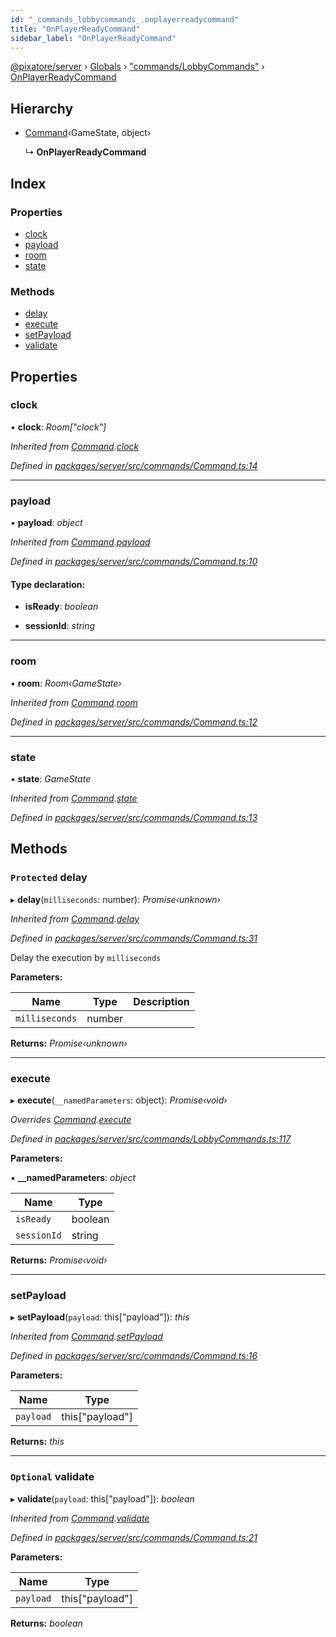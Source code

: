 ```yaml
---
id: "_commands_lobbycommands_.onplayerreadycommand"
title: "OnPlayerReadyCommand"
sidebar_label: "OnPlayerReadyCommand"
---
```


[@pixatore/server](../index.md) › [Globals](../globals.md) › ["commands/LobbyCommands"](../modules/_commands_lobbycommands_.md) › [OnPlayerReadyCommand](_commands_lobbycommands_.onplayerreadycommand.md)

## Hierarchy

* [Command](_commands_command_.command.md)‹GameState, object›

  ↳ **OnPlayerReadyCommand**

## Index

### Properties

* [clock](_commands_lobbycommands_.onplayerreadycommand.md#clock)
* [payload](_commands_lobbycommands_.onplayerreadycommand.md#payload)
* [room](_commands_lobbycommands_.onplayerreadycommand.md#room)
* [state](_commands_lobbycommands_.onplayerreadycommand.md#state)

### Methods

* [delay](_commands_lobbycommands_.onplayerreadycommand.md#protected-delay)
* [execute](_commands_lobbycommands_.onplayerreadycommand.md#execute)
* [setPayload](_commands_lobbycommands_.onplayerreadycommand.md#setpayload)
* [validate](_commands_lobbycommands_.onplayerreadycommand.md#optional-validate)

## Properties

###  clock

• **clock**: *Room["clock"]*

*Inherited from [Command](_commands_command_.command.md).[clock](_commands_command_.command.md#clock)*

*Defined in [packages/server/src/commands/Command.ts:14](https://github.com/will-hart/pixatore/blob/9f2e114/packages/server/src/commands/Command.ts#L14)*

___

###  payload

• **payload**: *object*

*Inherited from [Command](_commands_command_.command.md).[payload](_commands_command_.command.md#payload)*

*Defined in [packages/server/src/commands/Command.ts:10](https://github.com/will-hart/pixatore/blob/9f2e114/packages/server/src/commands/Command.ts#L10)*

#### Type declaration:

* **isReady**: *boolean*

* **sessionId**: *string*

___

###  room

• **room**: *Room‹GameState›*

*Inherited from [Command](_commands_command_.command.md).[room](_commands_command_.command.md#room)*

*Defined in [packages/server/src/commands/Command.ts:12](https://github.com/will-hart/pixatore/blob/9f2e114/packages/server/src/commands/Command.ts#L12)*

___

###  state

• **state**: *GameState*

*Inherited from [Command](_commands_command_.command.md).[state](_commands_command_.command.md#state)*

*Defined in [packages/server/src/commands/Command.ts:13](https://github.com/will-hart/pixatore/blob/9f2e114/packages/server/src/commands/Command.ts#L13)*

## Methods

### `Protected` delay

▸ **delay**(`milliseconds`: number): *Promise‹unknown›*

*Inherited from [Command](_commands_command_.command.md).[delay](_commands_command_.command.md#protected-delay)*

*Defined in [packages/server/src/commands/Command.ts:31](https://github.com/will-hart/pixatore/blob/9f2e114/packages/server/src/commands/Command.ts#L31)*

Delay the execution by `milliseconds`

**Parameters:**

Name | Type | Description |
------ | ------ | ------ |
`milliseconds` | number |   |

**Returns:** *Promise‹unknown›*

___

###  execute

▸ **execute**(`__namedParameters`: object): *Promise‹void›*

*Overrides [Command](_commands_command_.command.md).[execute](_commands_command_.command.md#abstract-execute)*

*Defined in [packages/server/src/commands/LobbyCommands.ts:117](https://github.com/will-hart/pixatore/blob/9f2e114/packages/server/src/commands/LobbyCommands.ts#L117)*

**Parameters:**

▪ **__namedParameters**: *object*

Name | Type |
------ | ------ |
`isReady` | boolean |
`sessionId` | string |

**Returns:** *Promise‹void›*

___

###  setPayload

▸ **setPayload**(`payload`: this["payload"]): *this*

*Inherited from [Command](_commands_command_.command.md).[setPayload](_commands_command_.command.md#setpayload)*

*Defined in [packages/server/src/commands/Command.ts:16](https://github.com/will-hart/pixatore/blob/9f2e114/packages/server/src/commands/Command.ts#L16)*

**Parameters:**

Name | Type |
------ | ------ |
`payload` | this["payload"] |

**Returns:** *this*

___

### `Optional` validate

▸ **validate**(`payload`: this["payload"]): *boolean*

*Inherited from [Command](_commands_command_.command.md).[validate](_commands_command_.command.md#optional-validate)*

*Defined in [packages/server/src/commands/Command.ts:21](https://github.com/will-hart/pixatore/blob/9f2e114/packages/server/src/commands/Command.ts#L21)*

**Parameters:**

Name | Type |
------ | ------ |
`payload` | this["payload"] |

**Returns:** *boolean*
